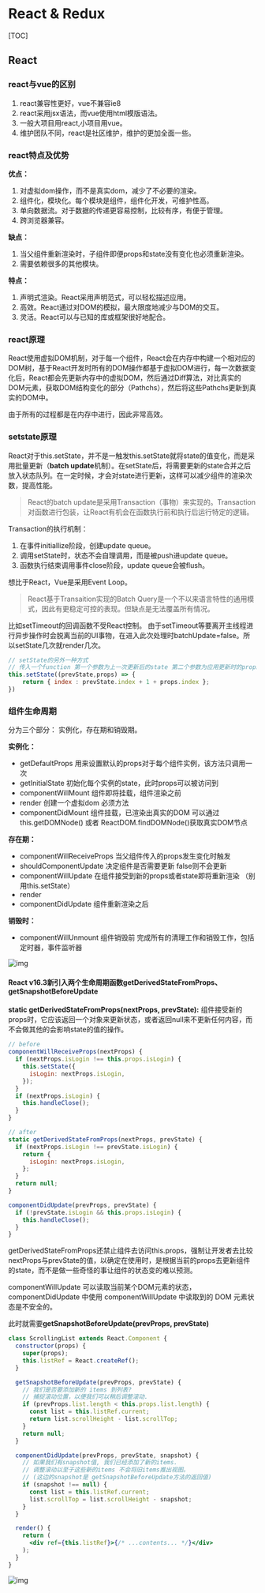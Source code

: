 # React & Redux

[TOC]

## React

### react与vue的区别

1. react兼容性更好，vue不兼容ie8
2. react采用jsx语法，而vue使用html模版语法。
3. 一般大项目用react,小项目用vue。
4. 维护团队不同，react是社区维护，维护的更加全面一些。

### react特点及优势

**优点：**

1. 对虚拟dom操作，而不是真实dom，减少了不必要的渲染。
2. 组件化，模块化。每个模块是组件，组件化开发，可维护性高。
3. 单向数据流。对于数据的传递更容易控制，比较有序，有便于管理。
4. 跨浏览器兼容。

**缺点：**

1. 当父组件重新渲染时，子组件即便props和state没有变化也必须重新渲染。
2. 需要依赖很多的其他模块。

**特点：**

1. 声明式渲染。React采用声明范式，可以轻松描述应用。
2. 高效。React通过对DOM的模拟，最大限度地减少与DOM的交互。
3. 灵活。React可以与已知的库或框架很好地配合。

### react原理

React使用虚拟DOM机制，对于每一个组件，React会在内存中构建一个相对应的DOM树，基于React开发时所有的DOM操作都基于虚拟DOM进行，每一次数据变化后，React都会先更新内存中的虚拟DOM，然后通过Diff算法，对比真实的DOM元素，获取DOM结构变化的部分（Pathchs），然后将这些Pathchs更新到真实的DOM中。

由于所有的过程都是在内存中进行，因此非常高效。

### setstate原理

React对于this.setState，并不是一触发this.setState就将state的值变化，而是采用批量更新（**batch update**机制）。在setState后，将需要更新的state合并之后放入状态队列。在一定时候，才会对state进行更新，这样可以减少组件的渲染次数，提高性能。

> React的batch update是采用Transaction（事物）来实现的。Transaction对函数进行包装，让React有机会在函数执行前和执行后运行特定的逻辑。

Transaction的执行机制：

1. 在事件initiallize阶段，创建update queue。
2. 调用setState时，状态不会自理调用，而是被push进update queue。
3. 函数执行结束调用事件close阶段，update queue会被flush。

想比于React，Vue是采用Event Loop。

> React基于Transaition实现的Batch Query是一个不以来语言特性的通用模式，因此有更稳定可控的表现。但缺点是无法覆盖所有情况。

比如setTimeout的回调函数不受React控制。 由于setTimeout等要离开主线程进行异步操作时会脱离当前的UI事物，在进入此次处理时batchUpdate=false。所以setState几次就render几次。

```javascript
// setState的另外一种方式
// 传入一个function 第一个参数为上一次更新后的state 第二个参数为应用更新时的props
this.setState((prevState,props) => {
	return { index : prevState.index + 1 + props.index };
})
```

### 组件生命周期

分为三个部分： 实例化，存在期和销毁期。

**实例化：**

- getDefaultProps 用来设置默认的props对于每个组件实例，该方法只调用一次
- getInitialState 初始化每个实例的state，此时props可以被访问到
- componentWillMount 组件即将挂载，组件渲染之前
- render 创建一个虚拟dom 必须方法
- componentDidMount 组件挂载，已渲染出真实的DOM 可以通过this.getDOMNode() 或者 ReactDOM.findDOMNode()获取真实DOM节点

**存在期：**

- componentWillReceiveProps 当父组件传入的props发生变化时触发
- shouldComponentUpdate 决定组件是否需要更新 false则不会更新
- componentWillUpdate 在组件接受到新的props或者state即将重新渲染 （别用this.setState）
- render
- componentDidUpdate 组件重新渲染之后

**销毁时：**

- componentWillUnmount 组件销毁前 完成所有的清理工作和销毁工作，包括定时器，事件监听器



![img](img/1000.png)

#### React v16.3新引入两个生命周期函数getDerivedStateFromProps、getSnapshotBeforeUpdate

**static getDerivedStateFromProps(nextProps, prevState):** 组件接受新的props时，它应该返回一个对象来更新状态，或者返回null来不更新任何内容，而不会做其他的会影响state的值的操作。

```javascript
// before
componentWillReceiveProps(nextProps) {
  if (nextProps.isLogin !== this.props.isLogin) {
    this.setState({ 
      isLogin: nextProps.isLogin,   
    });
  }
  if (nextProps.isLogin) {
    this.handleClose();
  }
}

// after
static getDerivedStateFromProps(nextProps, prevState) {
  if (nextProps.isLogin !== prevState.isLogin) {
    return {
      isLogin: nextProps.isLogin,
    };
  }
  return null;
}

componentDidUpdate(prevProps, prevState) {
  if (!prevState.isLogin && this.props.isLogin) {
    this.handleClose();
  }
}
```

getDerivedStateFromProps还禁止组件去访问this.props，强制让开发者去比较nextProps与prevState的值，以确定在使用时，是根据当前的props去更新组件的state，而不是做一些奇怪的事让组件的状态变的难以预测。

componentWillUpdate 可以读取当前某个DOM元素的状态，componentDidUpdate 中使用 componentWillUpdate 中读取到的 DOM 元素状态是不安全的。

 此时就需要**getSnapshotBeforeUpdate(prevProps, prevState)**

```jsx
class ScrollingList extends React.Component {
  constructor(props) {
    super(props);
    this.listRef = React.createRef();
  }

  getSnapshotBeforeUpdate(prevProps, prevState) {
    // 我们是否要添加新的 items 到列表?
    // 捕捉滚动位置，以便我们可以稍后调整滚动.
    if (prevProps.list.length < this.props.list.length) {
      const list = this.listRef.current;
      return list.scrollHeight - list.scrollTop;
    }
    return null;
  }

  componentDidUpdate(prevProps, prevState, snapshot) {
    // 如果我们有snapshot值, 我们已经添加了新的items.
    // 调整滚动以至于这些新的items 不会将旧items推出视图。
    // (这边的snapshot是 getSnapshotBeforeUpdate方法的返回值)
    if (snapshot !== null) {
      const list = this.listRef.current;
      list.scrollTop = list.scrollHeight - snapshot;
    }
  }

  render() {
    return (
      <div ref={this.listRef}>{/* ...contents... */}</div>
    );
  }
}
```



![img](img/1000-20190820202806846.png)

